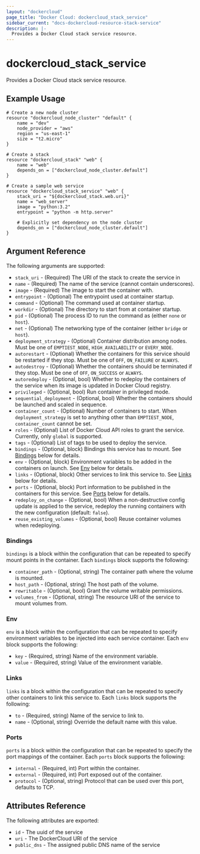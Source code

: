 ```yaml
---
layout: "dockercloud"
page_title: "Docker Cloud: dockercloud_stack_service"
sidebar_current: "docs-dockercloud-resource-stack-service"
description: |-
  Provides a Docker Cloud stack service resource.
---
```


# dockercloud\_stack\_service

Provides a Docker Cloud stack service resource.

## Example Usage

```
# Create a new node cluster
resource "dockercloud_node_cluster" "default" {
    name = "dev"
    node_provider = "aws"
    region = "us-east-1"
    size = "t2.micro"
}

# Create a stack
resource "dockercloud_stack" "web" {
    name = "web"
    depends_on = ["dockercloud_node_cluster.default"]
}

# Create a sample web service
resource "dockercloud_stack_service" "web" {
    stack_uri = "${dockercloud_stack.web.uri}"
    name = "web_server"
    image = "python:3.2"
    entrypoint = "python -m http.server"

    # Explicitly set dependency on the node cluster
    depends_on = ["dockercloud_node_cluster.default"]
}
```

## Argument Reference

The following arguments are supported:

* `stack_uri` - (Required) The URI of the stack to create the service in
* `name` - (Required) The name of the service (cannot contain underscores).
* `image` - (Required) The image to start the container with.
* `entrypoint` - (Optional) The entrypoint used at container startup.
* `command` - (Optional) The command used at container startup.
* `workdir` - (Optional) The directory to start from at container startup.
* `pid` - (Optional) The process ID to run the command as (either `none` or `host`).
* `net` - (Optional) The networking type of the container (either `bridge` or `host`).
* `deployment_strategy` - (Optional) Container distribution among nodes. Must be one of `EMPTIEST_NODE`, `HIGH_AVAILABILITY` or `EVERY_NODE`.
* `autorestart` - (Optional) Whether the containers for this service should be restarted if they stop. Must be one of `OFF`, `ON_FAILURE` or `ALWAYS`.
* `autodestroy` - (Optional) Whether the containers should be terminated if they stop. Must be one of `OFF`, `ON_SUCCESS` or `ALWAYS`.
* `autoredeploy` - (Optional, bool) Whether to redeploy the containers of the service when its image is updated in Docker Cloud registry.
* `privileged` - (Optional, bool) Run container in privileged mode.
* `sequential_deployment` - (Optional, bool) Whether the containers should be launched and scaled in sequence.
* `container_count` - (Optional) Number of containers to start. When `deployment_strategy` is set to anything other than `EMPTIEST_NODE`, `container_count` cannot be set.
* `roles` - (Optional) List of Docker Cloud API roles to grant the service. Currently, only `global` is supported.
* `tags` - (Optional) List of tags to be used to deploy the service.
* `bindings` - (Optional, block) Bindings this service has to mount. See [Bindings](#bindgins) below for details.
* `env` - (Optional, block) Environment variables to be added in the containers on launch. See [Env](#env) below for details.
* `links` - (Optional, block) Other services to link this service to. See [Links](#links) below for details.
* `ports` - (Optional, block) Port information to be published in the containers for this service. See [Ports](#ports) below for details.
* `redeploy_on_change` - (Optional, bool) When a non-destructive config update is applied to the service, redeploy the running containers with the new configuration (default: `false`).
* `reuse_existing_volumes` - (Optional, bool) Reuse container volumes when redeploying.

<a id="bindings"></a>
### Bindings

`bindings` is a block within the configuration that can be repeated to specify mount points in the container. Each `bindings` block supports the following:

* `container_path` - (Optional, string) The container path where the volume is mounted.
* `host_path` - (Optional, string) The host path of the volume.
* `rewritable` - (Optional, bool) Grant the volume writable permissions.
* `volumes_from` - (Optional, string) The resource URI of the service to mount volumes from.

<a id="env"></a>
### Env

`env` is a block within the configuration that can be repeated to specify environment variables to be injected into each service container. Each `env` block supports the following:

* `key` - (Required, string) Name of the environment variable.
* `value` - (Required, string) Value of the environment variable.

<a id="links"></a>
### Links

`links` is a block within the configuration that can be repeated to specify other containers to link this service to. Each `links` block supports the following:

* `to` - (Required, string) Name of the service to link to.
* `name` - (Optional, string) Override the default name with this value.

<a id="ports"></a>
### Ports

`ports` is a block within the configuration that can be repeated to specify the port mappings of the container. Each `ports` block supports the following:

* `internal` - (Required, int) Port within the container.
* `external` - (Required, int) Port exposed out of the container.
* `protocol` - (Optional, string) Protocol that can be used over this port, defaults to TCP.

## Attributes Reference

The following attributes are exported:

* `id` - The uuid of the service
* `uri` - The DockerCloud URI of the service
* `public_dns` - The assigned public DNS name of the service

